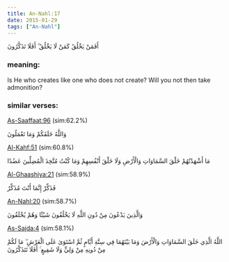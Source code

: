 ```yaml
---
title: An-Nahl:17
date: 2015-01-29
tags: ["An-Nahl"]
---
```

أَفَمَنْ يَخْلُقُ كَمَنْ لَا يَخْلُقُ ۗ أَفَلَا تَذَكَّرُونَ
### meaning: 
Is He who creates like one who does not create? Will you not then take admonition?
### similar verses: 

[As-Saaffaat:96](/37/96) (sim:62.2%)

وَاللَّهُ خَلَقَكُمْ وَمَا تَعْمَلُونَ

[Al-Kahf:51](/18/51) (sim:60.8%)

مَا أَشْهَدْتُهُمْ خَلْقَ السَّمَاوَاتِ وَالْأَرْضِ وَلَا خَلْقَ أَنْفُسِهِمْ وَمَا كُنْتُ مُتَّخِذَ الْمُضِلِّينَ عَضُدًا

[Al-Ghaashiya:21](/88/21) (sim:58.9%)

فَذَكِّرْ إِنَّمَا أَنْتَ مُذَكِّرٌ

[An-Nahl:20](/16/20) (sim:58.7%)

وَالَّذِينَ يَدْعُونَ مِنْ دُونِ اللَّهِ لَا يَخْلُقُونَ شَيْئًا وَهُمْ يُخْلَقُونَ

[As-Sajda:4](/32/4) (sim:58.1%)

اللَّهُ الَّذِي خَلَقَ السَّمَاوَاتِ وَالْأَرْضَ وَمَا بَيْنَهُمَا فِي سِتَّةِ أَيَّامٍ ثُمَّ اسْتَوَىٰ عَلَى الْعَرْشِ ۖ مَا لَكُمْ مِنْ دُونِهِ مِنْ وَلِيٍّ وَلَا شَفِيعٍ ۚ أَفَلَا تَتَذَكَّرُونَ
